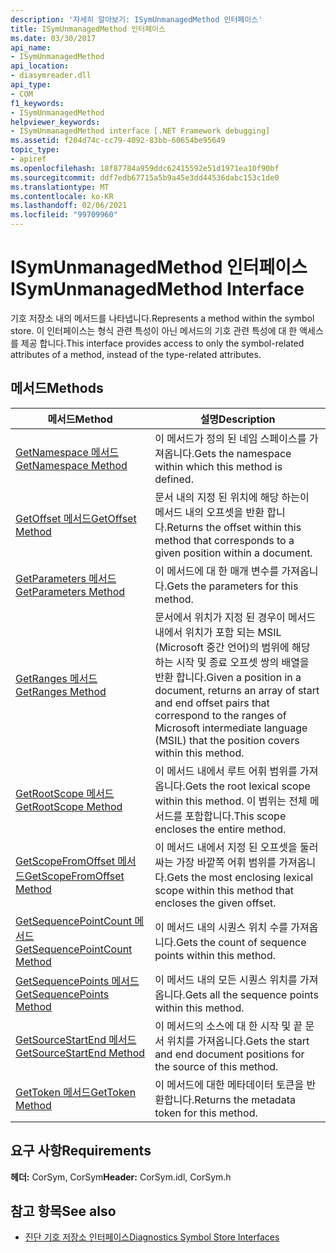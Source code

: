 ```yaml
---
description: '자세히 알아보기: ISymUnmanagedMethod 인터페이스'
title: ISymUnmanagedMethod 인터페이스
ms.date: 03/30/2017
api_name:
- ISymUnmanagedMethod
api_location:
- diasymreader.dll
api_type:
- COM
f1_keywords:
- ISymUnmanagedMethod
helpviewer_keywords:
- ISymUnmanagedMethod interface [.NET Framework debugging]
ms.assetid: f204d74c-cc79-4092-83bb-60654be95649
topic_type:
- apiref
ms.openlocfilehash: 18f87784a959ddc62415592e51d1971ea10f90bf
ms.sourcegitcommit: ddf7edb67715a5b9a45e3dd44536dabc153c1de0
ms.translationtype: MT
ms.contentlocale: ko-KR
ms.lasthandoff: 02/06/2021
ms.locfileid: "99709960"
---
```

# <a name="isymunmanagedmethod-interface"></a><span data-ttu-id="6131d-103">ISymUnmanagedMethod 인터페이스</span><span class="sxs-lookup"><span data-stu-id="6131d-103">ISymUnmanagedMethod Interface</span></span>

<span data-ttu-id="6131d-104">기호 저장소 내의 메서드를 나타냅니다.</span><span class="sxs-lookup"><span data-stu-id="6131d-104">Represents a method within the symbol store.</span></span> <span data-ttu-id="6131d-105">이 인터페이스는 형식 관련 특성이 아닌 메서드의 기호 관련 특성에 대 한 액세스를 제공 합니다.</span><span class="sxs-lookup"><span data-stu-id="6131d-105">This interface provides access to only the symbol-related attributes of a method, instead of the type-related attributes.</span></span>  
  
## <a name="methods"></a><span data-ttu-id="6131d-106">메서드</span><span class="sxs-lookup"><span data-stu-id="6131d-106">Methods</span></span>  
  
|<span data-ttu-id="6131d-107">메서드</span><span class="sxs-lookup"><span data-stu-id="6131d-107">Method</span></span>|<span data-ttu-id="6131d-108">설명</span><span class="sxs-lookup"><span data-stu-id="6131d-108">Description</span></span>|  
|------------|-----------------|  
|[<span data-ttu-id="6131d-109">GetNamespace 메서드</span><span class="sxs-lookup"><span data-stu-id="6131d-109">GetNamespace Method</span></span>](isymunmanagedmethod-getnamespace-method.md)|<span data-ttu-id="6131d-110">이 메서드가 정의 된 네임 스페이스를 가져옵니다.</span><span class="sxs-lookup"><span data-stu-id="6131d-110">Gets the namespace within which this method is defined.</span></span>|  
|[<span data-ttu-id="6131d-111">GetOffset 메서드</span><span class="sxs-lookup"><span data-stu-id="6131d-111">GetOffset Method</span></span>](isymunmanagedmethod-getoffset-method.md)|<span data-ttu-id="6131d-112">문서 내의 지정 된 위치에 해당 하는이 메서드 내의 오프셋을 반환 합니다.</span><span class="sxs-lookup"><span data-stu-id="6131d-112">Returns the offset within this method that corresponds to a given position within a document.</span></span>|  
|[<span data-ttu-id="6131d-113">GetParameters 메서드</span><span class="sxs-lookup"><span data-stu-id="6131d-113">GetParameters Method</span></span>](isymunmanagedmethod-getparameters-method.md)|<span data-ttu-id="6131d-114">이 메서드에 대 한 매개 변수를 가져옵니다.</span><span class="sxs-lookup"><span data-stu-id="6131d-114">Gets the parameters for this method.</span></span>|  
|[<span data-ttu-id="6131d-115">GetRanges 메서드</span><span class="sxs-lookup"><span data-stu-id="6131d-115">GetRanges Method</span></span>](isymunmanagedmethod-getranges-method.md)|<span data-ttu-id="6131d-116">문서에서 위치가 지정 된 경우이 메서드 내에서 위치가 포함 되는 MSIL (Microsoft 중간 언어)의 범위에 해당 하는 시작 및 종료 오프셋 쌍의 배열을 반환 합니다.</span><span class="sxs-lookup"><span data-stu-id="6131d-116">Given a position in a document, returns an array of start and end offset pairs that correspond to the ranges of Microsoft intermediate language (MSIL) that the position covers within this method.</span></span>|  
|[<span data-ttu-id="6131d-117">GetRootScope 메서드</span><span class="sxs-lookup"><span data-stu-id="6131d-117">GetRootScope Method</span></span>](isymunmanagedmethod-getrootscope-method.md)|<span data-ttu-id="6131d-118">이 메서드 내에서 루트 어휘 범위를 가져옵니다.</span><span class="sxs-lookup"><span data-stu-id="6131d-118">Gets the root lexical scope within this method.</span></span> <span data-ttu-id="6131d-119">이 범위는 전체 메서드를 포함합니다.</span><span class="sxs-lookup"><span data-stu-id="6131d-119">This scope encloses the entire method.</span></span>|  
|[<span data-ttu-id="6131d-120">GetScopeFromOffset 메서드</span><span class="sxs-lookup"><span data-stu-id="6131d-120">GetScopeFromOffset Method</span></span>](isymunmanagedmethod-getscopefromoffset-method.md)|<span data-ttu-id="6131d-121">이 메서드 내에서 지정 된 오프셋을 둘러싸는 가장 바깥쪽 어휘 범위를 가져옵니다.</span><span class="sxs-lookup"><span data-stu-id="6131d-121">Gets the most enclosing lexical scope within this method that encloses the given offset.</span></span>|  
|[<span data-ttu-id="6131d-122">GetSequencePointCount 메서드</span><span class="sxs-lookup"><span data-stu-id="6131d-122">GetSequencePointCount Method</span></span>](isymunmanagedmethod-getsequencepointcount-method.md)|<span data-ttu-id="6131d-123">이 메서드 내의 시퀀스 위치 수를 가져옵니다.</span><span class="sxs-lookup"><span data-stu-id="6131d-123">Gets the count of sequence points within this method.</span></span>|  
|[<span data-ttu-id="6131d-124">GetSequencePoints 메서드</span><span class="sxs-lookup"><span data-stu-id="6131d-124">GetSequencePoints Method</span></span>](isymunmanagedmethod-getsequencepoints-method.md)|<span data-ttu-id="6131d-125">이 메서드 내의 모든 시퀀스 위치를 가져옵니다.</span><span class="sxs-lookup"><span data-stu-id="6131d-125">Gets all the sequence points within this method.</span></span>|  
|[<span data-ttu-id="6131d-126">GetSourceStartEnd 메서드</span><span class="sxs-lookup"><span data-stu-id="6131d-126">GetSourceStartEnd Method</span></span>](isymunmanagedmethod-getsourcestartend-method.md)|<span data-ttu-id="6131d-127">이 메서드의 소스에 대 한 시작 및 끝 문서 위치를 가져옵니다.</span><span class="sxs-lookup"><span data-stu-id="6131d-127">Gets the start and end document positions for the source of this method.</span></span>|  
|[<span data-ttu-id="6131d-128">GetToken 메서드</span><span class="sxs-lookup"><span data-stu-id="6131d-128">GetToken Method</span></span>](isymunmanagedmethod-gettoken-method.md)|<span data-ttu-id="6131d-129">이 메서드에 대한 메타데이터 토큰을 반환합니다.</span><span class="sxs-lookup"><span data-stu-id="6131d-129">Returns the metadata token for this method.</span></span>|  
  
## <a name="requirements"></a><span data-ttu-id="6131d-130">요구 사항</span><span class="sxs-lookup"><span data-stu-id="6131d-130">Requirements</span></span>  

 <span data-ttu-id="6131d-131">**헤더:** CorSym, CorSym</span><span class="sxs-lookup"><span data-stu-id="6131d-131">**Header:** CorSym.idl, CorSym.h</span></span>  
  
## <a name="see-also"></a><span data-ttu-id="6131d-132">참고 항목</span><span class="sxs-lookup"><span data-stu-id="6131d-132">See also</span></span>

- [<span data-ttu-id="6131d-133">진단 기호 저장소 인터페이스</span><span class="sxs-lookup"><span data-stu-id="6131d-133">Diagnostics Symbol Store Interfaces</span></span>](diagnostics-symbol-store-interfaces.md)
